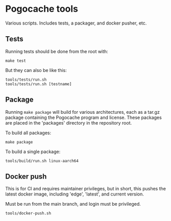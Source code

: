 # Pogocache tools

Various scripts. Includes tests, a packager, and docker pusher, etc.

## Tests

Running tests should be done from the root with:

```
make test
```

But they can also be like this:

```
tools/tests/run.sh
tools/tests/run.sh [testname]
```

## Package

Running `make package` will build for various architectures, each as a tar.gz
package containing the Pogocache program and license. These packages are placed
in the 'packages' directory in the repository root.

To build all packages:

```
make package
```

To build a single package:

```
tools/build/run.sh linux-aarch64
```

## Docker push

This is for CI and requires maintainer privileges, but in short, this pushes
the latest docker image, including 'edge', 'latest', and current version.

Must be run from the main branch, and login must be privileged.

```
tools/docker-push.sh
```

